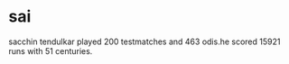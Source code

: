 # sai
sacchin tendulkar played 200 testmatches and 463 odis.he scored 15921 runs with 51 centuries.
